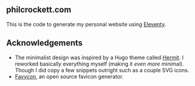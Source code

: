 ## philcrockett.com

This is the code to generate my personal website using [Eleventy][1].

## Acknowledgements

* The minimalist design was inspired by a Hugo theme called [Hermit][2]. I reworked basically
  everything myself (making it _even more_ minimal). Though I did copy a few snippets outright such
  as a couple SVG icons.
* [Favycon][3], an open source favicon generator.

[1]: https://www.11ty.dev

[2]: https://github.com/Track3/hermit/

[3]: https://github.com/ruisaraiva19/favycon
